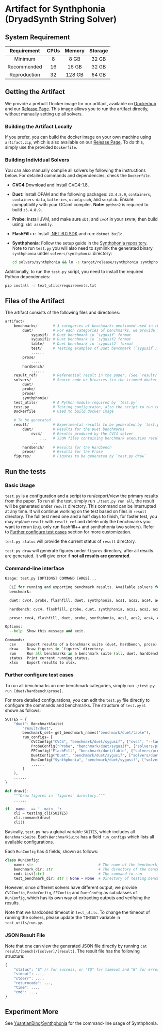 
# Artifact for Synthphonia (DryadSynth String Solver)

## System Requirement

| Requirement  | CPUs | Memory | Storage |
| :--:         | :--: | :--:   | :--:    |
| Minimum      | 8    | 8 GB   | 32 GB   |
| Recommended  | 16   | 16 GB  | 32 GB   |
| Reproduction | 32   | 128 GB | 64 GB   |

## Getting the Artifact

We provide a prebuilt Docker image for our artifact, available on [Dockerhub](https://hub.docker.com/r/yuantianding/synthphonia) and our [Release Page](https://github.com/YuantianDing/Synthphonia/releases). This image allows you to run the artifact directly, without manually setting up all solvers.

### Building the Artifact Locally

If you prefer, you can build the docker image on your own machine using `artifact.zip`, which is also available on our [Release Page](https://github.com/YuantianDing/Synthphonia/releases). To do this, simply use the provided `Dockerfile`.

### Building Individual Solvers

You can also manually compile all solvers by following the instructions below. For detailed commands and dependencies, check the `Dockerfile`.

- **CVC4** Download and install [CVC4-1.8](https://github.com/CVC4/CVC4-archived/releases/tag/1.8),
- **Duet**: Install OPAM and the following packages: `z3.4.8.9`, `containers`, `containers-data`, `batteries`, `ocamlgraph`, and `sexplib`. Ensure compatibility with your OCaml compiler. **Note:** `python2` is required to build `z3.4.8.9`.
- **Probe**: Install JVM, and make sure `sbt`, and `cvc4` in your `$PATH`, then build using: `sbt assembly`.
- **FlashFill++**: Install [.NET 6.0 SDK](https://dotnet.microsoft.com/en-us/download/dotnet/6.0) and run: `dotnet build`.
- **Synthphonia**: Follow the setup guide in the [Synthphonia repository](https://github.com/YuantianDing/Synthphonia). Note to run `test.py` you will also need to symlink the generated binary `synthphonia` under `solvers/synthphonia` directory:

    ```sh
    cd solvers/synthphonia && ln -s target/release/synthphonia synthphonia
    ```

Additionally, to run the `test.py` script, you need to install the required Python dependencies:
```sh
pip install -r text_utils/requirements.txt
```


## Files of the Artifact

The artifact consists of the following files and directories:

```py
artifact/
    benchmarks/       # 3 categories of benchmarks mentioned used in the paper
        duet/         # For each categories of benchmarks, we provide files of different format.
            sygusif/  # Duet benchmark in `sygusif` format
            sygusif2/ # Duet benchmark in `sygusif2 format
            table/    # Duet benchmark in `sygusif2` format
            test/     # Testing examples of Duet benchmark (`sygusif`)
            ......
        prose/
            ......
        hardbench/
            ......
    result_ref/       # Referential result in the paper. (See `result/` for more details)
    solvers/          # Source code or binaries (in the trimmed docker image) of the solvers
        duet/
        probe/
        prose/
        synthphonia/
    test_utils/       # A Python module required by `test.py`
    test.py           # Testing configuraion, also the script to run tests.
    Dockerfile        # Used to build docker image

    # To be generated
    result/           # Experimental results to be generated by `test.py run all`
        duet/         # Results for the Duet benchmarks
            cvc4/     # Results produced by the CVC4 solver
                ...   # JSON files containing benchmark execution results
            ...
        hardbench/    # Results for the Hardbench
        prose/        # Results for the Prose
    figures/          # Figures to be generated by `test.py draw`
```

## Run the tests

### Basic Usage

`test.py` is a configuration and a script to run/export/view the primary results from the paper. To run all the test, simply run `./test.py run all`, the result will be generated under `result` directory. This command can be interrupted at any time. It will continue working on the test based on files in `result` directory. The full test need one and a half days to finish, for faster test, you may replace `result` with `result_ref` and delete only the benchmarks you want to rerun (e.g. only run flashfill++ and synthphonia two solvers). Refer to [Further configure test cases](#further-configure-test-cases) section for more customization.

`test.py status` will provide the current status of `result` directory. 

`test.py draw` will generate figures under `figures` directory, after all results are generated. It will give error if **not all results are generated**.

### Command-line interface

```py
Usage: test.py [OPTIONS] COMMAND [ARGS]...

  CLI for running and exporting benchmark results. Available solvers for each
  benchmark:

  duet: cvc4, probe, flashfill, duet, synthphonia, acs1, acs2, acs4, acs8

  hardbench: cvc4, flashfill, probe, duet, synthphonia, acs1, acs2, acs4, acs8

  prose: cvc4, flashfill, duet, probe, synthphonia, acs1, acs2, acs4, acs8

Options:
  --help  Show this message and exit.

Commands:
  csv     Export results of a benchmark suite (duet, hardbench, prose) to csv.
  draw    Draw figures in `figures` directory.
  run     Run all benchmarks in a benchmark suite (all, duet, hardbench, prose).
  status  Print current running status.
  xlsx    Export results to xlsx.
```

### Further configure test cases

To run all benchmarks on one benchmark categories, simply run `./test.py run [duet/hardbench/prose]`.

For more detailed configurations, you can edit the `test.py` file directly to configure the commands and benchmarks. The structure of `test.py` is shown as follows:

```py
SUITES = {
    "duet": BenchmarkSuite(
        "result/duet",
        benchmark_set= get_benchmark_names("benchmark/duet/table"),
        run_configs= [
            CVCConfig("CVC4", "benchmark/duet/sygusif", ["cvc4", "--lang=sygus1"], test_benchmark_dir="benchmark/duet/test"),
            ProbeConfig("Probe", "benchmark/duet/sygusif", ["solvers/probe/exec.sh"], test_benchmark_dir="benchmark/duet/test"),
            FFConfig("FlashFill", "benchmark/duet/table", ["solvers/prose/exec"], test_benchmark_dir="benchmark/duet/test", display_name="FlashFill++"),
            DuetConfig("Duet", "benchmark/duet/sygusif", ["solvers/duet/exec.sh"], test_benchmark_dir="benchmark/duet/test"),
            RunConfig("Synthphonia", "benchmark/duet/sygusif", ["solvers/synthphonia/synthphonia", "--cfg", "solvers/synthphonia/test/test2map.sl"], test_benchmark_dir="benchmark/duet/test"),
            ......
        ]
    ),
    ......
}

def draw():
    """Draw figures in `figures` directory."""
    ......

if __name__ == '__main__':
    cli = testing_cli(SUITES)
    cli.command(draw)
    cli()
```

Basically, `test.py` has a global variable `SUITES`, which includes all `BenchmarkSuite`. Each `BenchmarkSuite` has a field `run_configs` which lists all available configurations.

Each `RunConfig` has 4 fields, shown as follows: 

```py
class RunConfig:
    name: str                              # The name of the benchmark, `test_utils` will convert this filed to `snake_case` as identifier.
    benchmark_dir: str                     # The directory of the benchmark to run.
    cmd: List[str]                         # The command to run
    test_benchmark_dir: str | None = None  # Directory of testing benchmarks.
```

However, since different solvers have different output, we provide `CVCConfig`, `ProbeConfig`, `FFConfig` and `DuetConfig` as subclasses of `RunConfig`, which has its own way of extracting outputs and verifying the results.

Note that we hardcoded timeout in `test_utils`. To change the timeout of running the solvers, please update the `TIMEOUT` variable in `test_utils/run.py`.

### JSON Result File

Note that one can view the generated JSON file directly by running `cat result/[bench]/[solver]/[result]`. The result file has the following structure:

```js
{
    "status": "S" // for success, or "TO" for timeout and "E" for error.
    "stdout": ...,
    "stderr": ...,
    "returncode": ...,
    "time": ...,
    "cmd": ...,
}
```

## Experiment More

See [YuantianDing/Synthphonia](https://github.com/YuantianDing/Synthphonia) for the command-line usage of Synthphonia.
